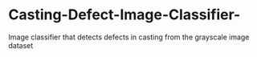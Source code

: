 # Casting-Defect-Image-Classifier-
Image classifier that detects defects in casting from the grayscale image dataset 
